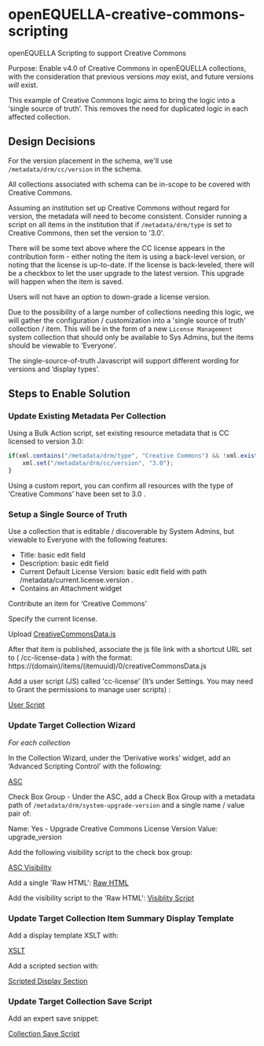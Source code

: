 # openEQUELLA-creative-commons-scripting

openEQUELLA Scripting to support Creative Commons

Purpose: Enable v4.0 of Creative Commons in openEQUELLA collections, with the consideration that previous versions _may_ exist, and future versions _will_ exist.

This example of Creative Commons logic aims to bring the logic into a ‘single source of truth’.  This removes the need for duplicated logic in each affected collection.

## Design Decisions

For the version placement in the schema, we'll use `/metadata/drm/cc/version` in the schema. 

All collections associated with schema can be in-scope to be covered with Creative Commons.

Assuming an institution set up Creative Commons without regard for version, the metadata will need to become consistent. Consider running a script on all items in the institution that if `/metadata/drm/type` is set to Creative Commons, then set the version to '3.0'. 

There will be some text above where the CC license appears in the contribution form - either noting the item is using a back-level version, or noting that the license is up-to-date. If the license is back-leveled, there will be a checkbox to let the user upgrade to the latest version. This upgrade will happen when the item is saved.

Users will not have an option to down-grade a license version.

Due to the possibility of a large number of collections needing this logic, we will gather the configuration / customization into a 'single source of truth' collection / item. This will be in the form of a new `License Management` system collection that should only be available to Sys Admins, but the items should be viewable to ‘Everyone’.

The single-source-of-truth Javascript will support different wording for versions and ‘display types’.

## Steps to Enable Solution

### Update Existing Metadata Per Collection

Using a Bulk Action script, set existing resource metadata that is CC licensed to version 3.0:

```javascript
if(xml.contains("/metadata/drm/type", "Creative Commons") && !xml.exists("/metadata/drm/cc/version")) {
    xml.set("/metadata/drm/cc/version", "3.0");
}
```

Using a custom report, you can confirm all resources with the type of ‘Creative Commons’ have been set to 3.0 .

### Setup a Single Source of Truth

Use a collection that is editable / discoverable by System Admins, but viewable to Everyone with the following features:
* Title:  basic edit field
* Description:  basic edit field
* Current Default License Version:  basic edit field with path /metadata/current.license.version .
* Contains an Attachment widget

Contribute an item for ‘Creative Commons’

Specify the current license.

Upload [CreativeCommonsData.js](scripts/javascript/CreativeCommonsData.js)

After that item is published, associate the js file link with a shortcut URL set to ( /cc-license-data ) with the format:
 https://(domain)/items/(itemuuid)/0/creativeCommonsData.js

Add a user script (JS) called 'cc-license' (It’s under Settings.  You may need to Grant the permissions to manage user scripts) :

[User Script](scripts/user-scripts/cc-license.js)

### Update Target Collection Wizard

_For each collection_

In the Collection Wizard, under the ‘Derivative works’ widget, add an ‘Advanced Scripting Control’ with the following:

[ASC](scripts/asc/cc-widget.js)

Check Box Group - Under the ASC, add a Check Box Group with a metadata path of `/metadata/drm/system-upgrade-version` and a single name / value pair of:

Name: Yes - Upgrade Creative Commons License Version
Value: upgrade_version

Add the following visibility script to the check box group:

[ASC Visibility](scripts/asc/cc-widget-visibility.js)


Add a single 'Raw HTML':
[Raw HTML](scripts/display-scripts/cc-raw-html.html)

Add the visibility script to the 'Raw HTML':
[Visiblity Script](scripts/display-scripts/cc-raw-html-visibility.html)

### Update Target Collection Item Summary Display Template

Add a display template XSLT with:

[XSLT](scripts/display-scripts/cc-display.xslt)

Add a scripted section with:

[Scripted Display Section](scripts/display-scripts/cc-display.js)

### Update Target Collection Save Script

Add an expert save snippet:

[Collection Save Script](scripts/save-scripts/cc-expert-save.js)


